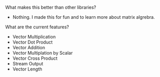What makes this better than other libraries?
 - Nothing. I made this for fun and to learn more about matrix algrebra.

What are the current features?
- Vector Multiplication
- Vector Dot Product
- Vector Addition
- Vector Multiplation by Scalar
- Vector Cross Product
- Stream Output
- Vector Length
